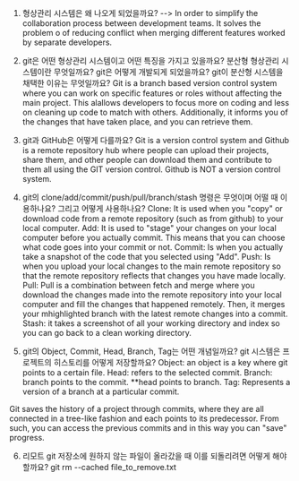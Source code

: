 1. 형상관리 시스템은 왜 나오게 되었을까요? --> In order to simplify the collaboration process between development teams. It solves the problem o of reducing conflict when merging different features worked by separate developers. 

2. git은 어떤 형상관리 시스템이고 어떤 특징을 가지고 있을까요? 분산형 형상관리 시스템이란 무엇일까요?
git은 어떻게 개발되게 되었을까요? git이 분산형 시스템을 채택한 이유는 무엇일까요? 
Git is a branch based version control system where you can work on specific features or roles without affecting the main project. This alallows developers to focus more on coding and less on cleaning up code to match with others. Additionally, it informs you of the changes that have taken place, and you can retrieve them. 

3. git과 GitHub은 어떻게 다를까요? Git is a version control system and Github is a remote repository hub where people can upload their projects, share them, and other people can download them and contribute to them all using the GIT version control. Github is NOT a version control system.

4. git의 clone/add/commit/push/pull/branch/stash 명령은 무엇이며 어떨 때 이용하나요? 그리고 어떻게 사용하나요?
Clone: It is used when you "copy" or download code from a remote repository (such as from github) to your local computer. 
Add: It is used to "stage" your changes on your local computer before you actually commit. This means that you can choose what code goes into your commit or not. 
Commit: Is when you actually take a snapshot of the code that you selected using "Add". 
Push: Is when you upload your local changes to the main remote repository so that the remote repository reflects that changes you have made locally. 
Pull: Pull is a combination between fetch and merge where you download the changes made into the remote repository into your local computer and fill the changes that happened remotely. Then, it merges your mhighlighted branch with the latest remote changes into a commit. 
Stash: it takes a screenshot of all your working directory and index so you can go back to a clean working directory. 

5. git의 Object, Commit, Head, Branch, Tag는 어떤 개념일까요? git 시스템은 프로젝트의 히스토리를 어떻게 저장할까요?
Object: an object is a key where git points to a certain file.
Head: refers to the selected commit. 
Branch: branch points to the commit. **head points to branch. 
Tag: Represents a version of a branch at a particular commit. 

Git saves the history of a project through commits, where they are all connected in a tree-like fashion and each points to its predecessor. From such, you can access the previous commits and in this way you can "save" progress. 

6. 리모트 git 저장소에 원하지 않는 파일이 올라갔을 때 이를 되돌리려면 어떻게 해야 할까요?
git rm --cached file_to_remove.txt
